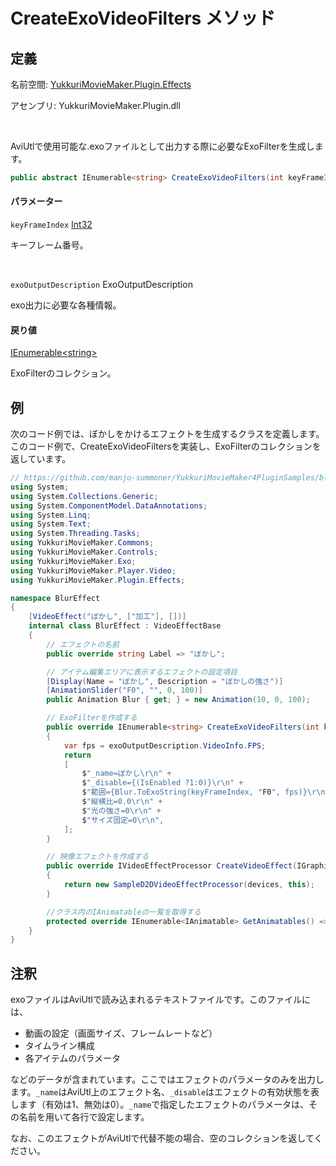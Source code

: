 # CreateExoVideoFilters メソッド

## 定義

名前空間: [YukkuriMovieMaker.Plugin.Effects](../../index.md)

アセンブリ: YukkuriMovieMaker.Plugin.dll

<br/>

AviUtlで使用可能な.exoファイルとして出力する際に必要なExoFilterを生成します。

```csharp
public abstract IEnumerable<string> CreateExoVideoFilters(int keyFrameIndex, ExoOutputDescription exoOutputDescription);
```

#### パラメーター

`keyFrameIndex` [Int32](https://learn.microsoft.com/ja-jp/dotnet/api/system.int32)

キーフレーム番号。

<br/>

`exoOutputDescription` ExoOutputDescription

exo出力に必要な各種情報。

#### 戻り値

[IEnumerable<string\>](https://learn.microsoft.com/ja-jp/dotnet/api/system.collections.generic.ienumerable-1)

ExoFilterのコレクション。

## 例

次のコード例では、ぼかしをかけるエフェクトを生成するクラスを定義します。このコード例で、CreateExoVideoFiltersを実装し、ExoFilterのコレクションを返しています。

```csharp
// https://github.com/manju-summoner/YukkuriMovieMaker4PluginSamples/blob/master/YMM4SamplePlugin/VideoEffect/SampleD2DVideoEffect/SampleD2DVideoEffect.cs より一部変更して引用
using System;
using System.Collections.Generic;
using System.ComponentModel.DataAnnotations;
using System.Linq;
using System.Text;
using System.Threading.Tasks;
using YukkuriMovieMaker.Commons;
using YukkuriMovieMaker.Controls;
using YukkuriMovieMaker.Exo;
using YukkuriMovieMaker.Player.Video;
using YukkuriMovieMaker.Plugin.Effects;

namespace BlurEffect
{
    [VideoEffect("ぼかし", ["加工"], [])]
    internal class BlurEffect : VideoEffectBase
    {
        // エフェクトの名前
        public override string Label => "ぼかし";

        // アイテム編集エリアに表示するエフェクトの設定項目
        [Display(Name = "ぼかし", Description = "ぼかしの強さ")]
        [AnimationSlider("F0", "", 0, 100)]
        public Animation Blur { get; } = new Animation(10, 0, 100);

        // ExoFilterを作成する
        public override IEnumerable<string> CreateExoVideoFilters(int keyFrameIndex, ExoOutputDescription exoOutputDescription)
        {
            var fps = exoOutputDescription.VideoInfo.FPS;
            return
            [
                $"_name=ぼかし\r\n" +
                $"_disable={(IsEnabled ?1:0)}\r\n" +
                $"範囲={Blur.ToExoString(keyFrameIndex, "F0", fps)}\r\n" +
                $"縦横比=0.0\r\n" +
                $"光の強さ=0\r\n" +
                $"サイズ固定=0\r\n",
            ];
        }

        // 映像エフェクトを作成する
        public override IVideoEffectProcessor CreateVideoEffect(IGraphicsDevicesAndContext devices)
        {
            return new SampleD2DVideoEffectProcessor(devices, this);
        }

        //クラス内のIAnimatableの一覧を取得する
        protected override IEnumerable<IAnimatable> GetAnimatables() => [Blur];
    }
}
```

## 注釈

exoファイルはAviUtlで読み込まれるテキストファイルです。このファイルには、

- 動画の設定（画面サイズ、フレームレートなど）
- タイムライン構成
- 各アイテムのパラメータ

などのデータが含まれています。ここではエフェクトのパラメータのみを出力します。`_name`はAviUtl上のエフェクト名、`_disable`はエフェクトの有効状態を表します（有効は1、無効は0）。`_name`で指定したエフェクトのパラメータは、その名前を用いて各行で設定します。

なお、このエフェクトがAviUtlで代替不能の場合、空のコレクションを返してください。